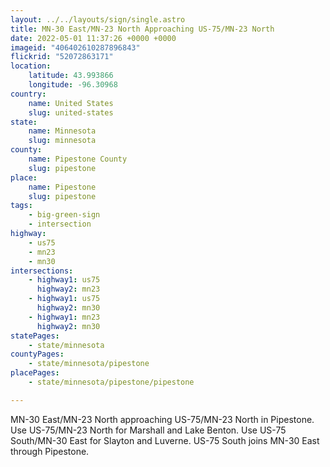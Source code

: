 ```yaml
---
layout: ../../layouts/sign/single.astro
title: MN-30 East/MN-23 North Approaching US-75/MN-23 North
date: 2022-05-01 11:37:26 +0000 +0000
imageid: "406402610287896843"
flickrid: "52072863171"
location:
    latitude: 43.993866
    longitude: -96.30968
country:
    name: United States
    slug: united-states
state:
    name: Minnesota
    slug: minnesota
county:
    name: Pipestone County
    slug: pipestone
place:
    name: Pipestone
    slug: pipestone
tags:
    - big-green-sign
    - intersection
highway:
    - us75
    - mn23
    - mn30
intersections:
    - highway1: us75
      highway2: mn23
    - highway1: us75
      highway2: mn30
    - highway1: mn23
      highway2: mn30
statePages:
    - state/minnesota
countyPages:
    - state/minnesota/pipestone
placePages:
    - state/minnesota/pipestone/pipestone

---
```

MN-30 East/MN-23 North approaching US-75/MN-23 North in Pipestone.  Use US-75/MN-23 North for Marshall and Lake Benton.  Use US-75 South/MN-30 East for Slayton and Luverne.  US-75 South joins MN-30 East through Pipestone.